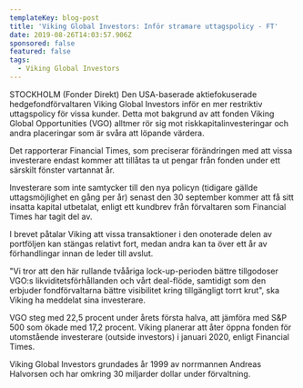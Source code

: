 ```yaml
---
templateKey: blog-post
title: 'Viking Global Investors: Inför stramare uttagspolicy - FT'
date: 2019-08-26T14:03:57.906Z
sponsored: false
featured: false
tags:
  - Viking Global Investors
---
```

STOCKHOLM (Fonder Direkt) Den USA-baserade aktiefokuserade hedgefondförvaltaren Viking Global Investors inför en mer restriktiv uttagspolicy för vissa kunder. Detta mot bakgrund av att fonden Viking Global Opportunities (VGO) alltmer rör sig mot riskkapitalinvesteringar och andra placeringar som är svåra att löpande värdera.



Det rapporterar Financial Times, som preciserar förändringen med att vissa investerare endast kommer att tillåtas ta ut pengar från fonden under ett särskilt fönster vartannat år.



Investerare som inte samtycker till den nya policyn (tidigare gällde uttagsmöjlighet en gång per år) senast den 30 september kommer att få sitt insatta kapital utbetalat, enligt ett kundbrev från förvaltaren som Financial Times har tagit del av.



I brevet påtalar Viking att vissa transaktioner i den onoterade delen av portföljen kan stängas relativt fort, medan andra kan ta över ett år av förhandlingar innan de leder till avslut.



"Vi tror att den här rullande tvååriga lock-up-perioden bättre tillgodoser VGO:s likviditetsförhållanden och vårt deal-flöde, samtidigt som den erbjuder fondförvaltarna bättre visibilitet kring tillgängligt torrt krut", ska Viking ha meddelat sina investerare.



VGO steg med 22,5 procent under årets första halva, att jämföra med S&P 500 som ökade med 17,2 procent. Viking planerar att åter öppna fonden för utomstående investerare (outside investors) i januari 2020, enligt Financial Times.



Viking Global Investors grundades år 1999 av norrmannen Andreas Halvorsen och har omkring 30 miljarder dollar under förvaltning.
